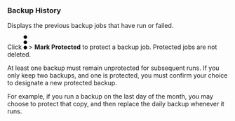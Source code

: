 ### Backup History

Displays the previous backup jobs that have run or failed.

Click 
![more_vert_kebob-15px.svg](more_vert_kebob-15px.svg) > **Mark Protected** to protect a backup job. Protected jobs are not deleted.

At least one backup must remain unprotected for subsequent runs. If you only keep two backups, and one is protected, you must confirm your choice to designate a new protected backup.

For example, if you run a backup on the last day of the month, you may choose to protect that copy, and then replace the daily backup whenever it runs.
